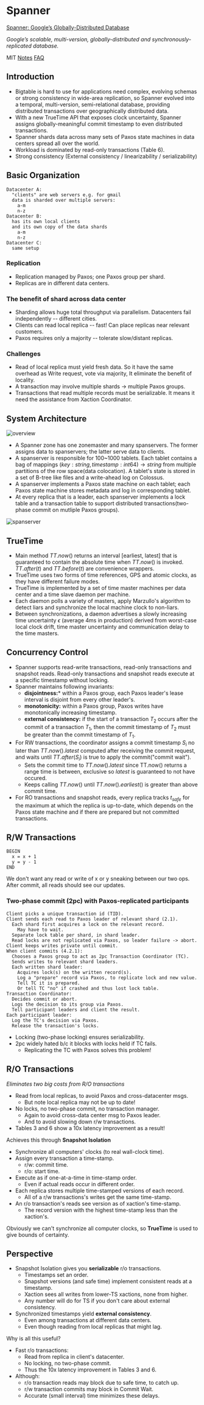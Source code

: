 # Spanner

[Spanner: Google’s Globally-Distributed Database](http://nil.csail.mit.edu/6.824/2020/papers/spanner.pdf)

*Google’s scalable, multi-version, globally-distributed and synchronously-replicated database.*

MIT [Notes](http://nil.csail.mit.edu/6.824/2020/notes/l-spanner.txt) [FAQ](http://nil.csail.mit.edu/6.824/2020/papers/spanner-faq.txt)

## Introduction

- Bigtable is hard to use for applications need complex, evolving schemas or strong consistency in wide-area replication, so Spanner evolved into a temporal, multi-version, semi-relational database, providing distributed transactions over geographically distributed data.
- With a new TrueTime API that exposes clock uncertainty, Spanner assigns globally-meaningful commit timestamp to even distributed transactions.
- Spanner shards data across many sets of Paxos state machines in data centers spread all over the world.
- Workload is dominated by read-only transactions (Table 6).
- Strong consistency (External consistency / linearizability / serializability)

## Basic Organization

```
Datacenter A:
  "clients" are web servers e.g. for gmail
  data is sharded over multiple servers:
    a-m
    n-z
Datacenter B:
  has its own local clients
  and its own copy of the data shards
    a-m
    n-z
Datacenter C:
  same setup
```

### Replication

- Replication managed by Paxos; one Paxos group per shard.
- Replicas are in different data centers.

### The benefit of shard across data center

- Sharding allows huge total throughput via parallelism.
  Datacenters fail independently -- different cities.
- Clients can read local replica -- fast!
  Can place replicas near relevant customers.
- Paxos requires only a majority -- tolerate slow/distant replicas.

### Challenges

- Read of local replica must yield fresh data. So it have the same overhead as Write request, vote via majority, It eliminate the benefit of locality.
- A transaction may involve multiple shards -> multiple Paxos groups.
- Transactions that read multiple records must be serializable. It means it need the assistance from Xaction Coordinator.

## System Architecture

![overview](images/spanner/overview.png)

- A Spanner zone has one zonemaster and many spanservers. The former assigns data to spanservers; the latter serve data to clients.
- A spanserver is responsible for 100~1000 tablets. Each tablet contains a bag of mappings $(key:string, timestamp:int64)\rightarrow string$ from multiple partitions of the row space(data colocation). A tablet's state is stored in a set of B-tree like files and a write-ahead log on Colossus.
- A spanserver implements a Paxos state machine on each tablet; each Paxos state machine stores metadata and log in corresponding tablet.
- At every replica that is a leader, each spanserver implements a lock table and a transaction table to support distributed transactions(two-phase commit on mutliple Paxos groups).

![spanserver](images/spanner/spanserver.png)

## TrueTime

- Main method $TT.now()$ returns an interval [earliest, latest] that is guaranteed to contain the absolute time when $TT.now()$ is invoked. $TT.after(t)$ and $TT.before(t)$ are convenience wrappers.
- TrueTime uses two forms of time references, GPS and atomic clocks, as they have different failure modes.
- TrueTime is implemented by a set of time master machines per data center and a time slave daemon per machine.
- Each daemon polls a variety of masters, apply Marzullo's algorithm to detect liars and synchronize the local machine clock to non-liars.
- Between synchronizations, a daemon advertises a slowly increasing time uncertainty $\epsilon$ (average 4ms in production) derived from worst-case local clock drift, time master uncertainty and communication delay to the time masters.

## Concurrency Control

- Spanner supports read-write transactions, read-only transactions and snapshot reads. Read-only transactions and snapshot reads execute at a specific timestamp without locking.
- Spanner maintains following invariants:
  - **disjointness:*** within a Paxos group, each Paxos leader's lease interval is disjoint from every other leader's.
  - **monotonicity:** within a Paxos group, Paxos writes have monotonically increasing timestamp.
  - **external consistency:** if the start of a transaction $T_2$ occurs after the commit of a transaction $T_1$, then the commit timestamp of  $T_2$ must be greater than the commit timestamp of $T_1$.
- For RW transactions, the coordinator assigns a commit timestamp $S_i$ no later than $TT.now().latest$ computed after receiving the commit request, and waits until $TT.after(S_i)$ is true to apply the commit("commit wait").
  - Sets the commit time to $TT.now().latest$ since TT.now() returns a range time is between, exclusive so $latest$ is guaranteed to not have occured.
  - Keeps calling $TT.now()$ until $TT.now().earliest()$ is greater than above commit time.
- For RO transactions and snapshot reads, every replica tracks $t_{safe}$ for the maximum at which the replica is up-to-date, which depends on the Paxos state machine and if there are prepared but not committed transactions.

## R/W Transactions

```
BEGIN
  x = x + 1
  y = y - 1
END
```

We don't want any read or write of x or y sneaking between our two ops. After commit, all reads should see our updates.

### Two-phase commit (2pc) with Paxos-replicated participants

```
Client picks a unique transaction id (TID).
Client sends each read to Paxos leader of relevant shard (2.1).
  Each shard first acquires a lock on the relevant record.
    May have to wait.
  Separate lock table per shard, in shard leader.
  Read locks are not replicated via Paxos, so leader failure -> abort.
Client keeps writes private until commit.
When client commits (4.2.1):
  Chooses a Paxos group to act as 2pc Transaction Coordinator (TC).
  Sends writes to relevant shard leaders.
  Each written shard leader:
    Acquires lock(s) on the written record(s).
    Log a "prepare" record via Paxos, to replicate lock and new value.
    Tell TC it is prepared.
    Or tell TC "no" if crashed and thus lost lock table.
Transaction Coordinator:
  Decides commit or abort.
  Logs the decision to its group via Paxos.
  Tell participant leaders and client the result.
Each participant leader:
  Log the TC's decision via Paxos.
  Release the transaction's locks.
```

- Locking (two-phase locking) ensures serializability.
- 2pc widely hated b/c it blocks with locks held if TC fails.
  - Replicating the TC with Paxos solves this problem!

## R/O Transactions

*Eliminates two big costs from R/O transactions*

- Read from local replicas, to avoid Paxos and cross-datacenter msgs.
  - But note local replica may not be up to date!
- No locks, no two-phase commit, no transaction manager.
  - Again to avoid cross-data center msg to Paxos leader.
  - And to avoid slowing down r/w transactions.
- Tables 3 and 6 show a 10x latency improvement as a result!

Achieves this through **Snapshot Isolation**

- Synchronize all computers' clocks (to real wall-clock time).
- Assign every transaction a time-stamp.
  - r/w: commit time.
  - r/o: start time.
- Execute as if one-at-a-time in time-stamp order.
  - Even if actual reads occur in different order.
- Each replica stores multiple time-stamped versions of each record.
  - All of a r/w transactions's writes get the same time-stamp.
- An r/o transaction's reads see version as of xaction's time-stamp.
  - The record version with the highest time-stamp less than the xaction's.

Obviously we can't synchronize all computer clocks, so **TrueTime** is used to give bounds of certainty.

## Perspective

- Snapshot Isolation gives you **serializable** r/o transactions.
  - Timestamps set an order.
  - Snapshot versions (and safe time) implement consistent reads at a timestamp.
  - Xaction sees all writes from lower-TS xactions, none from higher.
  - Any number will do for TS if you don't care about external consistency.
- Synchronized timestamps yield **external consistency**.
  - Even among transactions at different data centers.
  - Even though reading from local replicas that might lag.

Why is all this useful?

- Fast r/o transactions:
  - Read from replica in client's datacenter.
  - No locking, no two-phase commit.
  - Thus the 10x latency improvement in Tables 3 and 6.
- Although:
  - r/o transaction reads may block due to safe time, to catch up.
  - r/w transaction commits may block in Commit Wait.
  - Accurate (small interval) time minimizes these delays.

